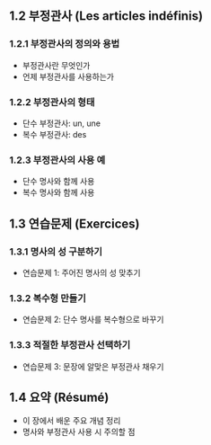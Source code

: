 ## 1.2 부정관사 (Les articles indéfinis)

### 1.2.1 부정관사의 정의와 용법

- 부정관사란 무엇인가
- 언제 부정관사를 사용하는가

### 1.2.2 부정관사의 형태

- 단수 부정관사: un, une
- 복수 부정관사: des

### 1.2.3 부정관사의 사용 예

- 단수 명사와 함께 사용
- 복수 명사와 함께 사용

## 1.3 연습문제 (Exercices)

### 1.3.1 명사의 성 구분하기

- 연습문제 1: 주어진 명사의 성 맞추기

### 1.3.2 복수형 만들기

- 연습문제 2: 단수 명사를 복수형으로 바꾸기

### 1.3.3 적절한 부정관사 선택하기

- 연습문제 3: 문장에 알맞은 부정관사 채우기

## 1.4 요약 (Résumé)

- 이 장에서 배운 주요 개념 정리
- 명사와 부정관사 사용 시 주의할 점
